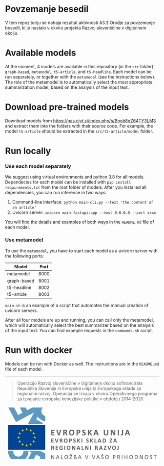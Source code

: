 # Povzemanje besedil

V tem repozitoriju se nahaja rezultat aktivnosti A3.3 Orodje za povzemanje besedil, ki je nastalo v okviru projekta Razvoj slovenščine v digitalnem okolju.

# Available models
At the moment, 4 models are available in this repository (in the `src` folder): `graph-based`, `metamodel`, `t5-article`, and `t5-headline`. Each model can be run separately, or together with the `metamodel` (see the instructions below). The role of the metamodel is to automatically select the most appropriate summarization model, based on the analysis of the input text. 

# Download pre-trained models

Download models from https://nas.cjvt.si/index.php/s/Bpob8qZ64TY3LM3 and extract them into the folders with their source code. For example, the model `t5-article` should be extracted in the `src/t5-article/model` folder.

# Run locally

### Use each model separately
We suggest using virtual environments and python 3.8 for all models. Dependecies for each model can be installed with `pip install requirements.txt` from the root folder of models. After you installed all dependencies, you can run inference in two ways: 

1) Command-line interface: `python main-cli.py --text 'the content of an article'`
2) Uvicorn server: `uvicorn main-fastapi:app --host 0.0.0.0 --port xxxx`

You will find the details and examples of both ways in the `README.md` file of each model. 

### Use metamodel
To use the `metamodel`, you have to start each model as a uvicorn server with the following ports: 

| **Model**   | **Port** |
|-------------|----------|
| metamodel   | 8000     |
| graph-based | 8001     |
| t5-headline | 8002     |
| t5-article  | 8003     |

`main.sh` is an example of a script that automates the manual creation of uvicorn servers. 

After all four models are up and running, you can call only the metamodel, which will automatically select the best summarizer based on the analysis of the input text. You can find example requests in the `commands.sh` script. 

# Run with docker
Models can be run with Docker as well. The instructions are in the `README.md` file of each model. 

 ---

> Operacijo Razvoj slovenščine v digitalnem okolju sofinancirata Republika Slovenija in Evropska unija iz Evropskega sklada za regionalni razvoj. Operacija se izvaja v okviru Operativnega programa za izvajanje evropske kohezijske politike v obdobju 2014-2020.

![](Logo_EKP_sklad_za_regionalni_razvoj_SLO_slogan.jpg)